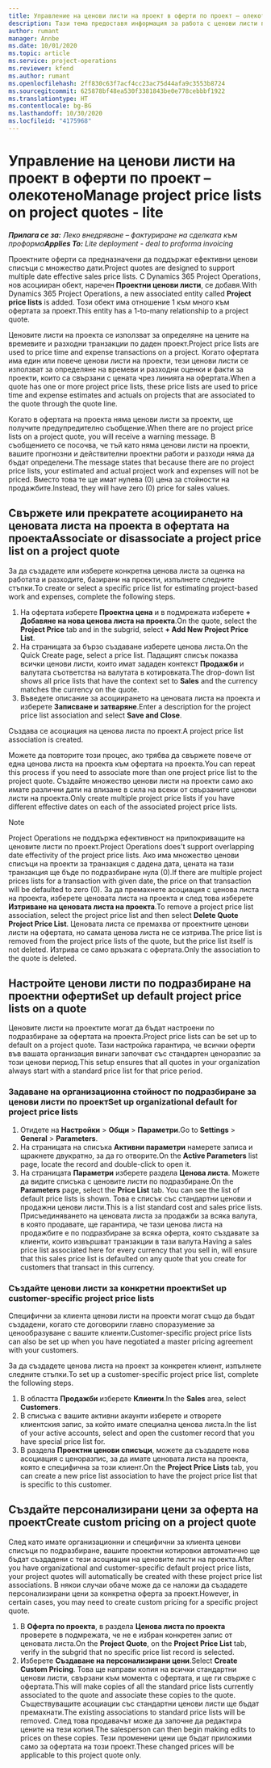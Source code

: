 ```yaml
---
title: Управление на ценови листи на проект в оферти по проект – олекотено
description: Тази тема предоставя информация за работа с ценови листи по проекти за оферти. (Sales)
author: rumant
manager: Annbe
ms.date: 10/01/2020
ms.topic: article
ms.service: project-operations
ms.reviewer: kfend
ms.author: rumant
ms.openlocfilehash: 2ff830c63f7acf4cc23ac75d44afa9c3553b8724
ms.sourcegitcommit: 625878bf48ea530f3381843be0e778cebbbf1922
ms.translationtype: HT
ms.contentlocale: bg-BG
ms.lasthandoff: 10/30/2020
ms.locfileid: "4175968"
---
```

# <a name="manage-project-price-lists-on-project-quotes---lite"></a><span data-ttu-id="76e83-104">Управление на ценови листи на проект в оферти по проект – олекотено</span><span class="sxs-lookup"><span data-stu-id="76e83-104">Manage project price lists on project quotes - lite</span></span>

<span data-ttu-id="76e83-105">_**Прилага се за:** Леко внедряване – фактуриране на сделката към проформа_</span><span class="sxs-lookup"><span data-stu-id="76e83-105">_**Applies To:** Lite deployment - deal to proforma invoicing_</span></span>

<span data-ttu-id="76e83-106">Проектните оферти са предназначени да поддържат ефективни ценови списъци с множество дати.</span><span class="sxs-lookup"><span data-stu-id="76e83-106">Project quotes are designed to support multiple date effective sales price lists.</span></span> <span data-ttu-id="76e83-107">С Dynamics 365 Project Operations, нов асоцииран обект, наречен **Проектни ценови листи**, се добавя.</span><span class="sxs-lookup"><span data-stu-id="76e83-107">With Dynamics 365 Project Operations, a new associated entity called **Project price lists** is added.</span></span> <span data-ttu-id="76e83-108">Този обект има отношение 1 към много към офертата за проект.</span><span class="sxs-lookup"><span data-stu-id="76e83-108">This entity has a 1-to-many relationship to a project quote.</span></span>

<span data-ttu-id="76e83-109">Ценовите листи на проекта се използват за определяне на цените на времевите и разходни транзакции по даден проект.</span><span class="sxs-lookup"><span data-stu-id="76e83-109">Project price lists are used to price time and expense transactions on a project.</span></span> <span data-ttu-id="76e83-110">Когато офертата има един или повече ценови листи на проекти, тези ценови листи се използват за определяне на времеви и разходни оценки и факти за проекти, които са свързани с цената чрез линията на офертата.</span><span class="sxs-lookup"><span data-stu-id="76e83-110">When a quote has one or more project price lists, these price lists are used to price time and expense estimates and actuals on projects that are associated to the quote through the quote line.</span></span>

<span data-ttu-id="76e83-111">Когато в офертата на проекта няма ценови листи за проекти, ще получите предупредително съобщение.</span><span class="sxs-lookup"><span data-stu-id="76e83-111">When there are no project price lists on a project quote, you will receive a warning message.</span></span> <span data-ttu-id="76e83-112">В съобщението се посочва, че тъй като няма ценови листи на проекти, вашите прогнозни и действителни проектни работи и разходи няма да бъдат определени.</span><span class="sxs-lookup"><span data-stu-id="76e83-112">The message states that because there are no project price lists, your estimated and actual project work and expenses will not be priced.</span></span> <span data-ttu-id="76e83-113">Вместо това те ще имат нулева (0) цена за стойности на продажбите.</span><span class="sxs-lookup"><span data-stu-id="76e83-113">Instead, they will have zero (0) price for sales values.</span></span>

## <a name="associate-or-disassociate-a-project-price-list-on-a-project-quote"></a><span data-ttu-id="76e83-114">Свържете или прекратете асоциирането на ценовата листа на проекта в офертата на проекта</span><span class="sxs-lookup"><span data-stu-id="76e83-114">Associate or disassociate a project price list on a project quote</span></span>

<span data-ttu-id="76e83-115">За да създадете или изберете конкретна ценова листа за оценка на работата и разходите, базирани на проекти, изпълнете следните стъпки.</span><span class="sxs-lookup"><span data-stu-id="76e83-115">To create or select a specific price list for estimating project-based work and expenses, complete the following steps.</span></span>

1. <span data-ttu-id="76e83-116">На офертата изберете **Проектна цена** и в подмрежата изберете **+ Добавяне на нова ценова листа на проекта**.</span><span class="sxs-lookup"><span data-stu-id="76e83-116">On the quote, select the **Project Price** tab and in the subgrid, select **+ Add New Project Price List**.</span></span>
2. <span data-ttu-id="76e83-117">На страницата за бързо създаване изберете ценова листа.</span><span class="sxs-lookup"><span data-stu-id="76e83-117">On the Quick Create page, select a price list.</span></span> <span data-ttu-id="76e83-118">Падащият списък показва всички ценови листи, които имат зададен контекст **Продажби** и валутата съответства на валутата в котировката.</span><span class="sxs-lookup"><span data-stu-id="76e83-118">The drop-down list shows all price lists that have the context set to **Sales** and the currency matches the currency on the quote.</span></span>
4. <span data-ttu-id="76e83-119">Въведете описание за асоциирането на ценовата листа на проекта и изберете **Записване и затваряне**.</span><span class="sxs-lookup"><span data-stu-id="76e83-119">Enter a description for the project price list association and select **Save and Close**.</span></span>

<span data-ttu-id="76e83-120">Създава се асоциация на ценова листа по проект.</span><span class="sxs-lookup"><span data-stu-id="76e83-120">A project price list association is created.</span></span>

<span data-ttu-id="76e83-121">Можете да повторите този процес, ако трябва да свържете повече от една ценова листа на проекта към офертата на проекта.</span><span class="sxs-lookup"><span data-stu-id="76e83-121">You can repeat this process if you need to associate more than one project price list to the project quote.</span></span> <span data-ttu-id="76e83-122">Създайте множество ценови листи на проекти само ако имате различни дати на влизане в сила на всеки от свързаните ценови листи на проекта.</span><span class="sxs-lookup"><span data-stu-id="76e83-122">Only create multiple project price lists if you have different effective dates on each of the associated project price lists.</span></span>

> [!NOTE]
> <span data-ttu-id="76e83-123">Project Operations не поддържа ефективност на припокриващите на ценовите листи по проект.</span><span class="sxs-lookup"><span data-stu-id="76e83-123">Project Operations does't support overlapping date effectivity of the project price lists.</span></span> <span data-ttu-id="76e83-124">Ако има множество ценови списъци на проекти за транзакция с дадена дата, цената на тази транзакция ще бъде по подразбиране нула (0).</span><span class="sxs-lookup"><span data-stu-id="76e83-124">If there are multiple project prices lists for a transaction with given date, the price on that transaction will be defaulted to zero (0).</span></span>
<span data-ttu-id="76e83-125">За да премахнете асоциация с ценова листа на проекта, изберете ценовата листа на проекта и след това изберете **Изтриване на ценовата листа на проекта**.</span><span class="sxs-lookup"><span data-stu-id="76e83-125">To remove a project price list association, select the project price list and then select **Delete Quote Project Price List**.</span></span> <span data-ttu-id="76e83-126">Ценовата листа се премахва от проектните ценови листи на офертата, но самата ценова листа не се изтрива.</span><span class="sxs-lookup"><span data-stu-id="76e83-126">The price list is removed from the project price lists of the quote, but the price list itself is not deleted.</span></span> <span data-ttu-id="76e83-127">Изтрива се само връзката с офертата.</span><span class="sxs-lookup"><span data-stu-id="76e83-127">Only the association to the quote is deleted.</span></span>

## <a name="set-up-default-project-price-lists-on-a-quote"></a><span data-ttu-id="76e83-128">Настройте ценови листи по подразбиране на проектни оферти</span><span class="sxs-lookup"><span data-stu-id="76e83-128">Set up default project price lists on a quote</span></span>

<span data-ttu-id="76e83-129">Ценовите листи на проектите могат да бъдат настроени по подразбиране за офертата на проекта.</span><span class="sxs-lookup"><span data-stu-id="76e83-129">Project price lists can be set up to default on a project quote.</span></span> <span data-ttu-id="76e83-130">Тази настройка гарантира, че всички оферти във вашата организация винаги започват със стандартен ценоразпис за този ценови период.</span><span class="sxs-lookup"><span data-stu-id="76e83-130">This setup ensures that all quotes in your organization always start with a standard price list for that price period.</span></span>

### <a name="set-up-organizational-default-for-project-price-lists"></a><span data-ttu-id="76e83-131">Задаване на организационна стойност по подразбиране за ценови листи по проект</span><span class="sxs-lookup"><span data-stu-id="76e83-131">Set up organizational default for project price lists</span></span>

1. <span data-ttu-id="76e83-132">Отидете на **Настройки** > **Общи** > **Параметри**.</span><span class="sxs-lookup"><span data-stu-id="76e83-132">Go to **Settings** > **General** > **Parameters**.</span></span>
2. <span data-ttu-id="76e83-133">На страницата на списъка **Активни параметри** намерете записа и щракнете двукратно, за да го отворите.</span><span class="sxs-lookup"><span data-stu-id="76e83-133">On the **Active Parameters** list page, locate the record and double-click to open it.</span></span> 
3. <span data-ttu-id="76e83-134">На страницата **Параметри** изберете раздела **Ценова листа**. Можете да видите списъка с ценовите листи по подразбиране.</span><span class="sxs-lookup"><span data-stu-id="76e83-134">On the **Parameters** page, select the **Price List** tab. You can see the list of default price lists is shown.</span></span> <span data-ttu-id="76e83-135">Това е списък със стандартни ценови и продажни ценови листи.</span><span class="sxs-lookup"><span data-stu-id="76e83-135">This is a list standard cost and sales price lists.</span></span> <span data-ttu-id="76e83-136">Присъединяването на ценовата листа за продажби за всяка валута, в която продавате, ще гарантира, че тази ценова листа на продажбите е по подразбиране за всяка оферта, която създавате за клиенти, които извършват транзакции в тази валута.</span><span class="sxs-lookup"><span data-stu-id="76e83-136">Having a sales price list associated here for every currency that you sell in, will ensure that this sales price list is defaulted on any quote that you create for customers that transact in this currency.</span></span>

### <a name="set-up-customer-specific-project-price-lists"></a><span data-ttu-id="76e83-137">Създайте ценови листи за конкретни проекти</span><span class="sxs-lookup"><span data-stu-id="76e83-137">Set up customer-specific project price lists</span></span>

<span data-ttu-id="76e83-138">Специфични за клиента ценови листи на проекти могат също да бъдат създадени, когато сте договорили главно споразумение за ценообразуване с вашите клиенти.</span><span class="sxs-lookup"><span data-stu-id="76e83-138">Customer-specific project price lists can also be set up when you have negotiated a master pricing agreement with your customers.</span></span>

<span data-ttu-id="76e83-139">За да създадете ценова листа на проект за конкретен клиент, изпълнете следните стъпки.</span><span class="sxs-lookup"><span data-stu-id="76e83-139">To set up a customer-specific project price list, complete the following steps.</span></span>

1. <span data-ttu-id="76e83-140">В областта **Продажби** изберете **Клиенти**.</span><span class="sxs-lookup"><span data-stu-id="76e83-140">In the **Sales** area, select **Customers**.</span></span>
2. <span data-ttu-id="76e83-141">В списъка с вашите активни акаунти изберете и отворете клиентския запис, за който имате специална ценова листа.</span><span class="sxs-lookup"><span data-stu-id="76e83-141">In the list of your active accounts, select and open the customer record that you have special price list for.</span></span>
3. <span data-ttu-id="76e83-142">В раздела **Проектни ценови списъци**, можете да създадете нова асоциация с ценоразпис, за да имате ценовата листа на проекта, която е специфична за този клиент.</span><span class="sxs-lookup"><span data-stu-id="76e83-142">On the **Project Price Lists** tab, you can create a new price list association to have the project price list that is specific to this customer.</span></span>

## <a name="create-custom-pricing-on-a-project-quote"></a><span data-ttu-id="76e83-143">Създайте персонализирани цени за оферта на проект</span><span class="sxs-lookup"><span data-stu-id="76e83-143">Create custom pricing on a project quote</span></span>

<span data-ttu-id="76e83-144">След като имате организационни и специфични за клиента ценови списъци по подразбиране, вашите проектни котировки автоматично ще бъдат създадени с тези асоциации на ценовите листи на проекта.</span><span class="sxs-lookup"><span data-stu-id="76e83-144">After you have organizational and customer-specific default project price lists, your project quotes will automatically be created with these project price list associations.</span></span> <span data-ttu-id="76e83-145">В някои случаи обаче може да се наложи да създадете персонализирани цени за конкретна оферта за проект.</span><span class="sxs-lookup"><span data-stu-id="76e83-145">However, in certain cases, you may need to create custom pricing for a specific project quote.</span></span> 

1. <span data-ttu-id="76e83-146">В **Оферта по проекта**, в раздела **Ценова листа по проекта** проверете в подмрежата, че не е избран конкретен запис от ценовата листа.</span><span class="sxs-lookup"><span data-stu-id="76e83-146">On the **Project Quote**, on the **Project Price List** tab, verify in the subgrid that no specific price list record is selected.</span></span>
2. <span data-ttu-id="76e83-147">Изберете **Създаване на персонализирани цени**.</span><span class="sxs-lookup"><span data-stu-id="76e83-147">Select **Create Custom Pricing**.</span></span> <span data-ttu-id="76e83-148">Това ще направи копия на всички стандартни ценови листи, свързани към момента с офертата, и ще ги свърже с офертата.</span><span class="sxs-lookup"><span data-stu-id="76e83-148">This will make copies of all the standard price lists currently associated to the quote and associate these copies to the quote.</span></span> <span data-ttu-id="76e83-149">Съществуващите асоциации със стандартни ценови листи ще бъдат премахнати.</span><span class="sxs-lookup"><span data-stu-id="76e83-149">The existing associations to standard price lists will be removed.</span></span> <span data-ttu-id="76e83-150">След това продавачът може да започне да редактира цените на тези копия.</span><span class="sxs-lookup"><span data-stu-id="76e83-150">The salesperson can then begin making edits to prices on these copies.</span></span> <span data-ttu-id="76e83-151">Тези променени цени ще бъдат приложими само за офертата на този проект.</span><span class="sxs-lookup"><span data-stu-id="76e83-151">These changed prices will be applicable to this project quote only.</span></span>

